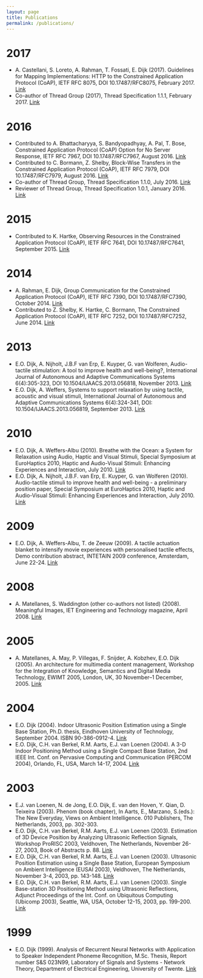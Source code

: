 ```yaml
---
layout: page
title: Publications
permalink: /publications/
---
```


# 2017
- A. Castellani, S. Loreto, A. Rahman, T. Fossati, E. Dijk (2017). Guidelines for Mapping Implementations: HTTP to the Constrained Application Protocol (CoAP), IETF RFC 8075, DOI 10.17487/RFC8075, February 2017. [Link](https://tools.ietf.org/html/rfc8075)
- Co-author of Thread Group (2017), Thread Specification 1.1.1, February 2017. [Link](https://threadgroup.org/ourresources#Specifications)

# 2016
- Contributed to A. Bhattacharyya, S. Bandyopadhyay, A. Pal, T. Bose, Constrained Application Protocol (CoAP) Option for No Server Response, IETF RFC 7967, DOI 10.17487/RFC7967, August 2016. [Link](https://tools.ietf.org/html/rfc7967)
- Contributed to C. Bormann, Z. Shelby, Block-Wise Transfers in the Constrained Application Protocol (CoAP), IETF RFC 7979, DOI 10.17487/RFC7979, August 2016. [Link](https://tools.ietf.org/html/rfc7959)
- Co-author of Thread Group, Thread Specification 1.1.0, July 2016. [Link](https://threadgroup.org/ourresources#Specifications)
- Reviewer of Thread Group, Thread Specification 1.0.1, January 2016. [Link](https://threadgroup.org/ourresources#Specifications)

# 2015
- Contributed to K. Hartke, Observing Resources in the Constrained Application Protocol (CoAP), IETF RFC 7641, DOI 10.17487/RFC7641, September 2015. [Link](https://tools.ietf.org/html/rfc7641)

# 2014
- A. Rahman, E. Dijk, Group Communication for the Constrained Application Protocol (CoAP), IETF RFC 7390, DOI 10.17487/RFC7390, October 2014. [Link](https://tools.ietf.org/html/rfc7390)
- Contributed to Z. Shelby, K. Hartke, C. Bormann, The Constrained Application Protocol (CoAP), IETF RFC 7252, DOI 10.17487/RFC7252, June 2014. [Link](https://tools.ietf.org/html/rfc7252)

# 2013
- E.O. Dijk, A. Nijholt, J.B.F van Erp, E. Kuyper, G. van Wolferen, Audio-tactile stimulation: A tool to improve health and well-being?, International Journal of Autonomous and Adaptive Communications Systems 6(4):305-323, DOI 10.1504/IJAACS.2013.056818, November 2013. [Link](https://www.researchgate.net/publication/44227236_Audio-tactile_stimulation_A_tool_to_improve_health_and_well-being)
- E.O. Dijk, A. Weffers, Systems to support relaxation by using tactile, acoustic and visual stimuli, International Journal of Autonomous and Adaptive Communications Systems 6(4):324-341, DOI: 10.1504/IJAACS.2013.056819, September 2013. [Link](https://www.researchgate.net/publication/262172734_Systems_to_support_relaxation_by_using_tactile_acoustic_and_visual_stimuli)

# 2010
- E.O. Dijk, A. Weffers-Albu (2010). Breathe with the Ocean: a System for Relaxation using Audio, Haptic and Visual Stimuli, Special Symposium at EuroHaptics 2010, Haptic and Audio-Visual Stimuli: Enhancing Experiences and Interaction, July 2010. [Link](https://www.researchgate.net/publication/254762554_Breathe_with_the_Ocean_a_System_for_Relaxation_using_Audio_Haptic_and_Visual_Stimuli)
- E.O. Dijk, A. Nijholt, J.B.F. van Erp, E. Kuyper, G. van Wolferen (2010). Audio-tactile stimuli to improve health and well-being - a preliminary position paper, Special Symposium at EuroHaptics 2010, Haptic and Audio-Visual Stimuli: Enhancing Experiences and Interaction, July 2010. [Link](https://www.researchgate.net/publication/254860016_Audio-tactile_stimuli_to_improve_health_and_well-being_a_preliminary_position_paper)

# 2009
- E.O. Dijk, A. Weffers-Albu, T. de Zeeuw (2009). A tactile actuation blanket to intensify movie experiences with personalised tactile effects, Demo contribution abstract, INTETAIN 2009 conference, Amsterdam, June 22-24. [Link](https://www.eskodijk.nl/doc/intetain09.pdf)

# 2008
- A. Matellanes, S. Waddington (other co-authors not listed) (2008). Meaningful Images, IET Engineering and Technology magazine, April 2008. [Link](https://eandt.theiet.org/content/articles/2008/06/meaningful-images/)

# 2005
- A. Matellanes, A. May, P. Villegas, F. Snijder, A. Kobzhev, E.O. Dijk (2005). An architecture for multimedia content management, Workshop for the Integration of Knowledge, Semantics and Digital Media Technology, EWIMT 2005, London, UK, 30 November–1 December, 2005. [Link](https://www.eskodijk.nl/doc/ewimt-2005-aceMedia-architecture.pdf)

# 2004
- E.O. Dijk (2004). Indoor Ultrasonic Position Estimation using a Single Base Station, Ph.D. thesis, Eindhoven University of Technology, September 2004. ISBN 90-386-0912-4. [Link](http://alexandria.tue.nl/extra2/200412423.pdf)
- E.O. Dijk, C.H. van Berkel, R.M. Aarts, E.J. van Loenen (2004). A 3-D Indoor Positioning Method using a Single Compact Base Station, 2nd IEEE Int. Conf. on Pervasive Computing and Communication (PERCOM 2004), Orlando, FL, USA, March 14-17, 2004. [Link](https://www.eskodijk.nl/doc/Dijk04_PerCom_SingleBaseStation.pdf)

# 2003
- E.J. van Loenen, N. de Jong, E.O. Dijk, E. van den Hoven, Y. Qian, D. Teixeira (2003). Phenom (book chapter), In Aarts, E., Marzano, S.(eds.): The New Everyday, Views on Ambient Intelligence. 010 Publishers, The Netherlands, 2003, pp. 302-303.
- E.O. Dijk, C.H. van Berkel, R.M. Aarts, E.J. van Loenen (2003). Estimation of 3D Device Position by Analyzing Ultrasonic Reflection Signals, Workshop ProRISC 2003, Veldhoven, The Netherlands, November 26-27, 2003, Book of Abstracts p. 88. [Link](https://www.eskodijk.nl/doc/Dijk03_ProRISC_Ultrasonic_Reflections.pdf)
- E.O. Dijk, C.H. van Berkel, R.M. Aarts, E.J. van Loenen (2003). Ultrasonic Position Estimation using a Single Base Station, European Symposium on Ambient Intelligence (EUSAI 2003), Veldhoven, The Netherlands, November 3-4, 2003, pp. 143-148. [Link](https://www.eskodijk.nl/doc/Dijk03_EUSAI_SingleBaseStation.pdf)
- E.O. Dijk, C.H. van Berkel, R.M. Aarts, E.J. van Loenen (2003). Single Base-station 3D Positioning Method using Ultrasonic Reflections, Adjunct Proceedings of the Int. Conf. on Ubiquitous Computing (Ubicomp 2003), Seattle, WA, USA, October 12-15, 2003, pp. 199-200. [Link](https://www.eskodijk.nl/doc/Dijk03_Ubicomp_Poster.pdf)

# 1999
- E.O. Dijk (1999). Analysis of Recurrent Neural Networks with Application to Speaker Independent Phoneme Recognition, M.Sc. Thesis, Report number S&S 023N99, Laboratory of Signals and Systems - Network Theory, Department of Electrical Engineering, University of Twente. [Link](https://www.eskodijk.nl/doc/Dijk99_Recurrent_Neural_Networks.pdf)

